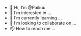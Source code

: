 - 👋 Hi, I’m @Pailiuu
- 👀 I’m interested in ...
- 🌱 I’m currently learning ...
- 💞️ I’m looking to collaborate on ...
- 📫 How to reach me ...

<!---
Pailiuu/Pailiuu is a ✨ special ✨ repository because its `README.md` (this file) appears on your GitHub profile.
You can click the Preview link to take a look at your changes.
--->
